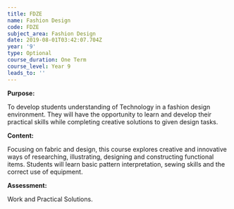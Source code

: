 ```yaml
---
title: FDZE
name: Fashion Design
code: FDZE
subject_area: Fashion Design
date: 2019-08-01T03:42:07.704Z
year: '9'
type: Optional
course_duration: One Term
course_level: Year 9
leads_to: ''
---
```

**Purpose:**

To develop students understanding of Technology in a fashion design environment. They will have the opportunity to learn and develop their practical skills while completing creative solutions to given design tasks.

**Content:**

Focusing on fabric and design, this course explores creative and innovative ways of researching, illustrating, designing and constructing functional items. Students will learn basic pattern interpretation, sewing skills and the correct use of equipment.

**Assessment:**

Work and Practical Solutions.
